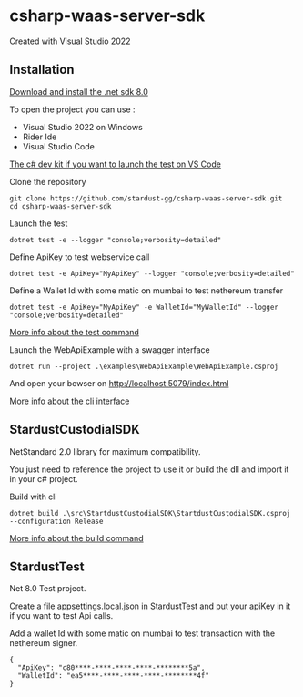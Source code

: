 # csharp-waas-server-sdk

Created with Visual Studio 2022

## Installation

[Download and install the .net sdk 8.0](https://dotnet.microsoft.com/en-us/download/visual-studio-sdks)

To open the project you can use :
- Visual Studio 2022 on Windows
- Rider Ide 
- Visual Studio Code

[The c# dev kit if you want to launch the test on VS Code](https://code.visualstudio.com/docs/csharp/testing)

Clone the repository 
```
git clone https://github.com/stardust-gg/csharp-waas-server-sdk.git
cd csharp-waas-server-sdk
``` 

Launch the test
```
dotnet test -e --logger "console;verbosity=detailed"
``` 

Define ApiKey to test webservice call 
```
dotnet test -e ApiKey="MyApiKey" --logger "console;verbosity=detailed"
``` 

Define a Wallet Id with some matic on mumbai to test nethereum transfer
```
dotnet test -e ApiKey="MyApiKey" -e WalletId="MyWalletId" --logger "console;verbosity=detailed"
``` 

[More info about the test command](https://learn.microsoft.com/en-us/dotnet/core/tools/dotnet-test)

Launch the WebApiExample with a swagger interface
```
dotnet run --project .\examples\WebApiExample\WebApiExample.csproj
``` 

And open your bowser on [http://localhost:5079/index.html](http://localhost:5079/index.html)

[More info about the cli interface](https://learn.microsoft.com/en-us/dotnet/core/tools/)


## StardustCustodialSDK

NetStandard 2.0 library for maximum compatibility.

You just need to reference the project to use it or build the dll and import it in your c# project.

Build with cli 
```
dotnet build .\src\StartdustCustodialSDK\StartdustCustodialSDK.csproj --configuration Release
```

[More info about the build command](https://learn.microsoft.com/en-us/dotnet/core/tools/dotnet-build)

## StardustTest

Net 8.0 Test project.

Create a file appsettings.local.json in StardustTest and put your apiKey in it if you want to test Api calls.

Add a wallet Id with some matic on mumbai to test transaction with the nethereum signer.

```
{
  "ApiKey": "c80****-****-****-****-********5a",  
  "WalletId": "ea5****-****-****-****-********4f"
}
```
